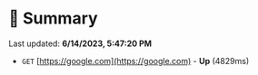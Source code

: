 # 📖 Summary
Last updated: **6/14/2023, 5:47:20 PM**

- `GET` [https://google.com](https://google.com) - **Up** (4829ms)
